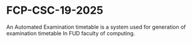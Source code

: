 # FCP-CSC-19-2025
An Automated Examination timetable is a system used for generation of examination timetable In FUD faculty of computing.
